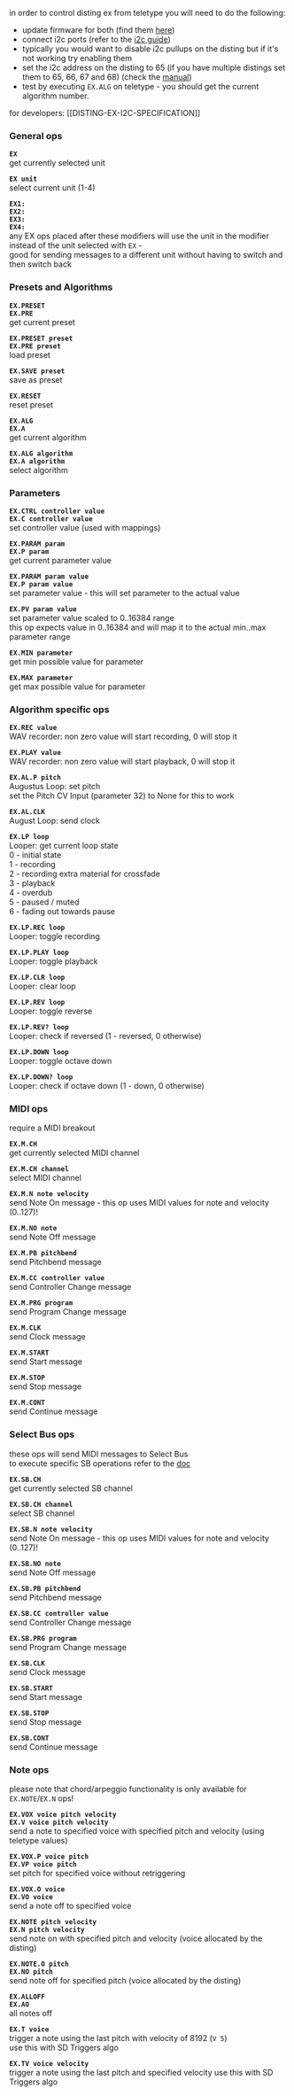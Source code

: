 in order to control disting ex from teletype you will need to do the following:
- update firmware for both (find them [here](https://llllllll.co/t/teletype-disting-ex-integration/33929))
- connect i2c ports (refer to the [i2c guide](https://llllllll.co/t/a-users-guide-to-i2c/19219))
- typically you would want to disable i2c pullups on the disting but if it's not working try enabling them
- set the i2c address on the disting to 65 (if you have multiple distings set them to 65, 66, 67 and 68) (check the [manual](https://www.expert-sleepers.co.uk/distingEXfirmwareupdates.html)) 
- test by executing `EX.ALG` on teletype - you should get the current algorithm number.

for developers: [[DISTING-EX-I2C-SPECIFICATION]]

### General ops

**`EX`**  
get currently selected unit

**`EX unit`**  
select current unit (1-4)

**`EX1:`**  
**`EX2:`**  
**`EX3:`**  
**`EX4:`**  
any EX ops placed after these modifiers will use the unit in the modifier instead of the unit selected with `EX` -  
good for sending messages to a different unit without having to switch and then switch back

### Presets and Algorithms

**`EX.PRESET`**  
**`EX.PRE`**  
get current preset

**`EX.PRESET preset`**  
**`EX.PRE preset`**  
load preset

**`EX.SAVE preset`**  
save as preset

**`EX.RESET`**  
reset preset

**`EX.ALG`**  
**`EX.A`**  
get current algorithm

**`EX.ALG algorithm`**  
**`EX.A algorithm`**  
select algorithm

### Parameters

**`EX.CTRL controller value`**  
**`EX.C controller value`**  
set controller value (used with mappings)

**`EX.PARAM param`**  
**`EX.P param`**  
get current parameter value

**`EX.PARAM param value`**  
**`EX.P param value`**  
set parameter value - this will set parameter to the actual value

**`EX.PV param value`**  
set parameter value scaled to 0..16384 range  
this op expects value in 0..16384 and will map it to the actual min..max parameter range

**`EX.MIN parameter`**  
get min possible value for parameter

**`EX.MAX parameter`**  
get max possible value for parameter

### Algorithm specific ops

**`EX.REC value`**  
WAV recorder: non zero value will start recording, 0 will stop it

**`EX.PLAY value`**  
WAV recorder: non zero value will start playback, 0 will stop it

**`EX.AL.P pitch`**  
Augustus Loop: set pitch  
set the Pitch CV Input (parameter 32) to None for this to work

**`EX.AL.CLK`**  
August Loop: send clock

**`EX.LP loop`**  
Looper: get current loop state  
0 - initial state  
1 - recording  
2 - recording extra material for crossfade  
3 - playback  
4 - overdub  
5 - paused / muted  
6 - fading out towards pause  

**`EX.LP.REC loop`**  
Looper: toggle recording

**`EX.LP.PLAY loop`**  
Looper: toggle playback

**`EX.LP.CLR loop`**  
Looper: clear loop

**`EX.LP.REV loop`**  
Looper: toggle reverse

**`EX.LP.REV? loop`**  
Looper: check if reversed (1 - reversed, 0 otherwise)

**`EX.LP.DOWN loop`**  
Looper: toggle octave down

**`EX.LP.DOWN? loop`**  
Looper: check if octave down (1 - down, 0 otherwise)

### MIDI ops
require a MIDI breakout

**`EX.M.CH`**  
get currently selected MIDI channel

**`EX.M.CH channel`**  
select MIDI channel

**`EX.M.N note velocity`**  
send Note On message - this op uses MIDI values for note and velocity (0..127)!

**`EX.M.NO note`**  
send Note Off message

**`EX.M.PB pitchbend`**  
send Pitchbend message

**`EX.M.CC controller value`**  
send Controller Change message

**`EX.M.PRG program`**  
send Program Change message

**`EX.M.CLK`**  
send Clock message

**`EX.M.START`**  
send Start message

**`EX.M.STOP`**  
send Stop message

**`EX.M.CONT`**  
send Continue message

### Select Bus ops
these ops will send MIDI messages to Select Bus  
to execute specific SB operations refer to the [doc](https://docs.google.com/document/d/1YhPvAI6oliwLYSHhDholdAUym-TfBDGlxST-zDCP-qw/edit#heading=h.y65ejul6x231)

**`EX.SB.CH`**  
get currently selected SB channel

**`EX.SB.CH channel`**  
select SB channel

**`EX.SB.N note velocity`**  
send Note On message - this op uses MIDI values for note and velocity (0..127)!

**`EX.SB.NO note`**  
send Note Off message

**`EX.SB.PB pitchbend`**  
send Pitchbend message

**`EX.SB.CC controller value`**  
send Controller Change message

**`EX.SB.PRG program`**  
send Program Change message

**`EX.SB.CLK`**  
send Clock message

**`EX.SB.START`**  
send Start message

**`EX.SB.STOP`**  
send Stop message

**`EX.SB.CONT`**  
send Continue message

### Note ops
please note that chord/arpeggio functionality is only available for `EX.NOTE`/`EX.N` ops!

**`EX.VOX voice pitch velocity`**  
**`EX.V voice pitch velocity`**  
send a note to specified voice with specified pitch and velocity (using teletype values)

**`EX.VOX.P voice pitch`**  
**`EX.VP voice pitch`**  
set pitch for specified voice without retriggering

**`EX.VOX.O voice`**  
**`EX.VO voice`**  
send a note off to specified voice

**`EX.NOTE pitch velocity`**  
**`EX.N pitch velocity`**  
send note on with specified pitch and velocity (voice allocated by the disting)

**`EX.NOTE.O pitch`**  
**`EX.NO pitch`**  
send note off for specified pitch (voice allocated by the disting)

**`EX.ALLOFF`**  
**`EX.AO`**  
all notes off

**`EX.T voice`**  
trigger a note using the last pitch with velocity of 8192 (`V 5`)  
use this with SD Triggers algo

**`EX.TV voice velocity`**  
trigger a note using the last pitch and specified velocity
use this with SD Triggers algo
